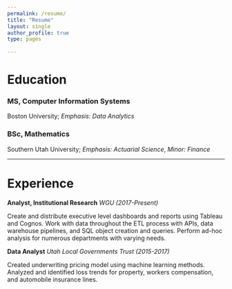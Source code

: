 ```yaml
---
permalink: /resume/
title: "Resume"
layout: single
author_profile: true
type: pages
      
---
```

	  
# Education


### MS, Computer Information Systems
Boston University; *Emphasis: Data Analytics* 


### BSc, Mathematics
Southern Utah University; *Emphasis: Actuarial Science*, *Minor: Finance*

    
 
------


# Experience


**Analyst, Institutional Research** *WGU (2017-Present)*

Create and distribute executive level dashboards and reports using Tableau and Cognos. Work with data throughout the ETL process with APIs, data warehouse pipelines, and SQL object creation and queries. Perform ad-hoc analysis for numerous departments with varying needs.

**Data Analyst** *Utah Local Governments Trust (2015-2017)*

Created underwriting pricing model using machine learning methods. Analyzed and identified loss trends for property, workers compensation, and automobile insurance lines.